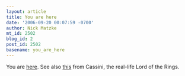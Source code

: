 ```yaml
---
layout: article
title: You are here
date: '2006-09-20 00:07:59 -0700'
author: Nick Matzke
mt_id: 2502
blog_id: 2
post_id: 2502
basename: you_are_here
---
```

You are [here](http://saturn.jpl.nasa.gov/multimedia/images/image-details.cfm?imageID=2279).  See also [this](http://saturn.jpl.nasa.gov/news/press-release-details.cfm?newsID=691) from Cassini, the real-life Lord of the Rings.
